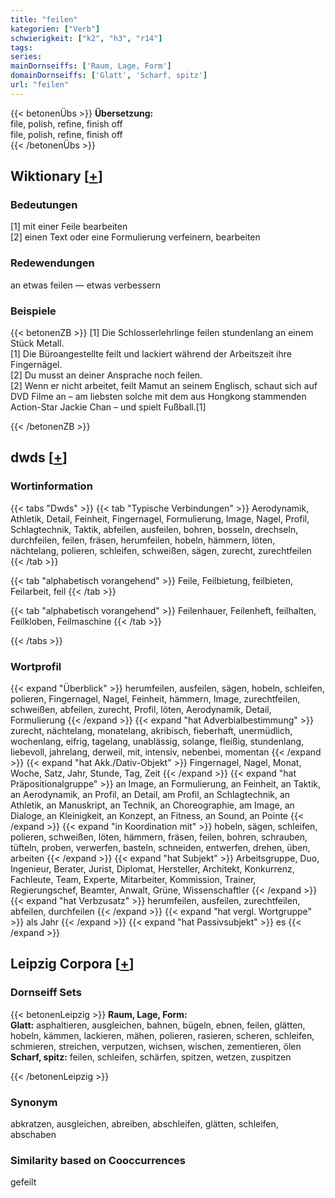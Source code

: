 ```yaml
---
title: "feilen"
kategorien: ["Verb"]
schwierigkeit: ["k2", "h3", "r14"]
tags:
series:
mainDornseiffs: ['Raum, Lage, Form']
domainDornseiffs: ['Glatt', 'Scharf, spitz']
url: "feilen"
---
```


{{< betonenÜbs >}}
**Übersetzung:**  
file, polish, refine, finish off  
file, polish, refine, finish off  
{{< /betonenÜbs >}}

## Wiktionary [[+](https://de.wiktionary.org/wiki/feilen)]

### Bedeutungen
[1] mit einer Feile bearbeiten  
[2] einen Text oder eine Formulierung verfeinern, bearbeiten  

### Redewendungen
an etwas feilen — etwas verbessern  

### Beispiele
{{< betonenZB >}}
[1] Die Schlosserlehrlinge feilen stundenlang an einem Stück Metall.  
[1] Die Büroangestellte feilt und lackiert während der Arbeitszeit ihre Fingernägel.  
[2] Du musst an deiner Ansprache noch feilen.  
[2] Wenn er nicht arbeitet, feilt Mamut an seinem Englisch, schaut sich auf DVD Filme an – am liebsten solche mit dem aus Hongkong stammenden Action-Star Jackie Chan – und spielt Fußball.[1]  

{{< /betonenZB >}}


## dwds [[+](https://www.dwds.de/wb/feilen)]

### Wortinformation
{{< tabs "Dwds" >}}
{{< tab "Typische Verbindungen" >}}
Aerodynamik, Athletik, Detail, Feinheit, Fingernagel, Formulierung, Image, Nagel, Profil, Schlagtechnik, Taktik, abfeilen, ausfeilen, bohren, bosseln, drechseln, durchfeilen, feilen, fräsen, herumfeilen, hobeln, hämmern, löten, nächtelang, polieren, schleifen, schweißen, sägen, zurecht, zurechtfeilen
{{< /tab >}}

{{< tab "alphabetisch vorangehend" >}}
Feile, Feilbietung, feilbieten, Feilarbeit, feil
{{< /tab >}}

{{< tab "alphabetisch vorangehend" >}}
Feilenhauer, Feilenheft, feilhalten, Feilkloben, Feilmaschine
{{< /tab >}}

{{< /tabs >}}

### Wortprofil
{{< expand "Überblick" >}} herumfeilen, ausfeilen, sägen, hobeln, schleifen, polieren, Fingernagel, Nagel, Feinheit, hämmern, Image, zurechtfeilen, schweißen, abfeilen, zurecht, Profil, löten, Aerodynamik, Detail, Formulierung {{< /expand >}}
{{< expand "hat Adverbialbestimmung" >}} zurecht, nächtelang, monatelang, akribisch, fieberhaft, unermüdlich, wochenlang, eifrig, tagelang, unablässig, solange, fleißig, stundenlang, liebevoll, jahrelang, derweil, mit, intensiv, nebenbei, momentan {{< /expand >}}
{{< expand "hat Akk./Dativ-Objekt" >}} Fingernagel, Nagel, Monat, Woche, Satz, Jahr, Stunde, Tag, Zeit {{< /expand >}}
{{< expand "hat Präpositionalgruppe" >}} an Image, an Formulierung, an Feinheit, an Taktik, an Aerodynamik, an Profil, an Detail, am Profil, an Schlagtechnik, an Athletik, an Manuskript, an Technik, an Choreographie, am Image, an Dialoge, an Kleinigkeit, an Konzept, an Fitness, an Sound, an Pointe {{< /expand >}}
{{< expand "in Koordination mit" >}} hobeln, sägen, schleifen, polieren, schweißen, löten, hämmern, fräsen, feilen, bohren, schrauben, tüfteln, proben, verwerfen, basteln, schneiden, entwerfen, drehen, üben, arbeiten {{< /expand >}}
{{< expand "hat Subjekt" >}} Arbeitsgruppe, Duo, Ingenieur, Berater, Jurist, Diplomat, Hersteller, Architekt, Konkurrenz, Fachleute, Team, Experte, Mitarbeiter, Kommission, Trainer, Regierungschef, Beamter, Anwalt, Grüne, Wissenschaftler {{< /expand >}}
{{< expand "hat Verbzusatz" >}} herumfeilen, ausfeilen, zurechtfeilen, abfeilen, durchfeilen {{< /expand >}}
{{< expand "hat vergl. Wortgruppe" >}} als Jahr {{< /expand >}}
{{< expand "hat Passivsubjekt" >}} es {{< /expand >}}

## Leipzig Corpora [[+](https://corpora.uni-leipzig.de/en/res?word=feilen&corpusId=deu_newscrawl-public_2018)]

### Dornseiff Sets
{{< betonenLeipzig >}}
**Raum, Lage, Form:**  
**Glatt:** asphaltieren, ausgleichen, bahnen, bügeln, ebnen, feilen, glätten, hobeln, kämmen, lackieren, mähen, polieren, rasieren, scheren, schleifen, schmieren, streichen, verputzen, wichsen, wischen, zementieren, ölen  
**Scharf, spitz:** feilen, schleifen, schärfen, spitzen, wetzen, zuspitzen  

{{< /betonenLeipzig >}}

### Synonym
abkratzen, ausgleichen, abreiben, abschleifen, glätten, schleifen, abschaben


### Similarity based on Cooccurrences
gefeilt

